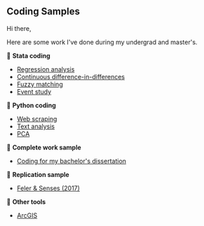 ## Coding Samples

Hi there,

Here are some work I've done during my undergrad and master's.

🔭 **Stata coding**
- [Regression analysis](https://github.com/JingwenSHI-Novae/Coding-Samples/tree/main/Regression-Analysis)
- [Continuous difference-in-differences](https://github.com/JingwenSHI-Novae/Coding-Samples/tree/main/Continuous-DID)
- [Fuzzy matching](https://github.com/JingwenSHI-Novae/Coding-Samples/tree/main/Fuzzy-Matching)
- [Event study](https://github.com/JingwenSHI-Novae/Coding-Samples/tree/main/Time-Series)

🔭 **Python coding**
- [Web scraping](https://github.com/JingwenSHI-Novae/Coding-Samples/tree/main/Web-Scraping)
- [Text analysis](https://github.com/JingwenSHI-Novae/Coding-Samples/tree/main/Text-Analysis)
- [PCA](https://github.com/JingwenSHI-Novae/Coding-Samples/tree/main/PCA)

🔭 **Complete work sample**
- [Coding for my bachelor's dissertation](https://github.com/JingwenSHI-Novae/Coding-Samples/tree/main/Bachelor-Dissertation)

🔭 **Replication sample**
- [Feler & Senses (2017)](https://github.com/JingwenSHI-Novae/Coding-Samples/tree/main/Replication)

🔭 **Other tools**
- [ArcGIS](https://github.com/JingwenSHI-Novae/Coding-Samples/tree/main/ArcGIS)



